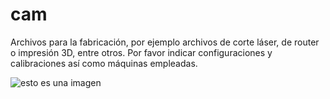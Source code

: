 # cam

Archivos para la fabricación, por ejemplo archivos de corte láser, de router o impresión 3D, entre otros.
Por favor indicar configuraciones y calibraciones así como máquinas empleadas.

![esto es una imagen](https://repository-images.githubusercontent.com/489810453/f1561f63-1f73-49cc-a128-05d7ee51b4c4)
